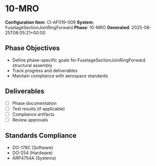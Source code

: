 # 10-MRO

**Configuration Item**: CI-AF019-009
**System**: FuselageSectionJoinRingForward
**Phase**: 10-MRO
**Generated**: 2025-08-25T08:05:21+00:00

## Phase Objectives
- Define phase-specific goals for FuselageSectionJoinRingForward structural assembly
- Track progress and deliverables
- Maintain compliance with aerospace standards

## Deliverables
- [ ] Phase documentation
- [ ] Test results (if applicable)
- [ ] Compliance artifacts
- [ ] Review approvals

## Standards Compliance
- DO-178C (Software)
- DO-254 (Hardware)
- ARP4754A (Systems)

